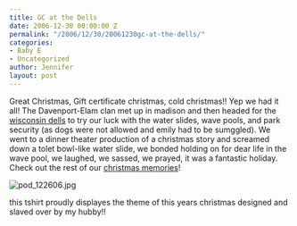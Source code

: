```yaml
---
title: GC at the Dells
date: 2006-12-30 00:00:00 Z
permalink: "/2006/12/30/20061230gc-at-the-dells/"
categories:
- Baby E
- Uncategorized
author: Jennifer
layout: post
---
```


Great Christmas, Gift certificate christmas, cold christmas!! Yep we had it all! The Davenport-Elam clan met up in madison and then headed for the [wisconsin dells](http://www.madcitythree.com/www.dells.com "wisconsin dells") to try our luck with the water slides, wave pools, and park security (as dogs were not allowed and emily had to be sumggled). We went to a dinner theater production of a christmas story and screamed down a tolet bowl-like water slide, we bonded holding on for dear life in the wave pool, we laughed, we sassed, we prayed, it was a fantastic holiday. Check out the rest of our [christmas memories](http://www.flickr.com/photos/jenniferandJennifers_photos/ "christmas memories")!

<img id="image95" alt="pod_122606.jpg" src="/teamelam/assets/images/GC-at-the-Dells/1167403456000-missing.jpg" />

this tshirt proudly displayes the theme of this years christmas designed and slaved over by my hubby!!
